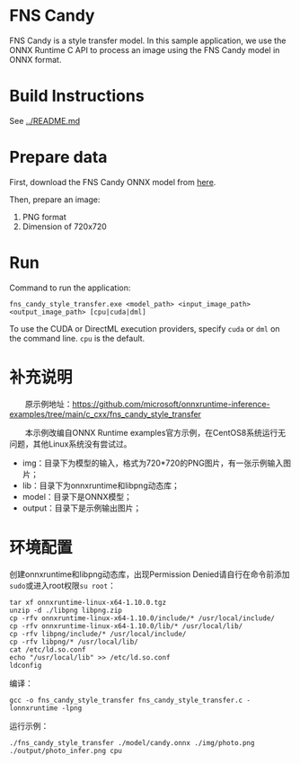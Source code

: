 # FNS Candy
FNS Candy is a style transfer model. In this sample application, we use the ONNX Runtime C API to process an image using the FNS Candy model in ONNX format.

# Build Instructions
See [../README.md](../README.md)

# Prepare data
First, download the FNS Candy ONNX model from [here](https://raw.githubusercontent.com/microsoft/Windows-Machine-Learning/master/Samples/FNSCandyStyleTransfer/UWP/cs/Assets/candy.onnx).

Then, prepare an image:
1. PNG format
2. Dimension of 720x720

# Run
Command to run the application:
```
fns_candy_style_transfer.exe <model_path> <input_image_path> <output_image_path> [cpu|cuda|dml]
```

To use the CUDA or DirectML execution providers, specify `cuda` or `dml` on the command line. `cpu` is the default.



# 补充说明

　　原示例地址：https://github.com/microsoft/onnxruntime-inference-examples/tree/main/c_cxx/fns_candy_style_transfer

　　本示例改编自ONNX Runtime examples官方示例，在CentOS8系统运行无问题，其他Linux系统没有尝试过。

- img：目录下为模型的输入，格式为720*720的PNG图片，有一张示例输入图片；
- lib：目录下为onnxruntime和libpng动态库；
- model：目录下是ONNX模型；
- output：目录下是示例输出图片；



# 环境配置

创建onnxruntime和libpng动态库，出现Permission Denied请自行在命令前添加`sudo`或进入root权限`su root`：

```shell
tar xf onnxruntime-linux-x64-1.10.0.tgz
unzip -d ./libpng libpng.zip
cp -rfv onnxruntime-linux-x64-1.10.0/include/* /usr/local/include/
cp -rfv onnxruntime-linux-x64-1.10.0/lib/* /usr/local/lib/
cp -rfv libpng/include/* /usr/local/include/
cp -rfv libpng/* /usr/local/lib/
cat /etc/ld.so.conf
echo "/usr/local/lib" >> /etc/ld.so.conf
ldconfig
```

编译：

```shell
gcc -o fns_candy_style_transfer fns_candy_style_transfer.c -lonnxruntime -lpng
```

运行示例：

```shell
./fns_candy_style_transfer ./model/candy.onnx ./img/photo.png ./output/photo_infer.png cpu
```



